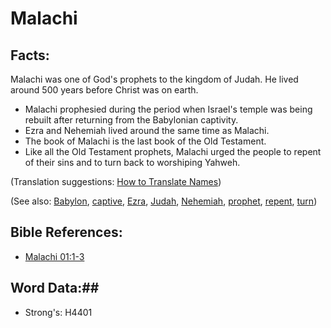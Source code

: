# Malachi #

## Facts: ##

Malachi was one of God's prophets to the kingdom of Judah. He lived around 500 years before Christ was on earth.

* Malachi prophesied during the period when Israel's temple was being rebuilt after returning from the Babylonian captivity.
* Ezra and Nehemiah lived around the same time as Malachi.
* The book of Malachi is the last book of the Old Testament.
* Like all the Old Testament prophets, Malachi urged the people to repent of their sins and to turn back to worshiping Yahweh.

(Translation suggestions: [How to Translate Names](rc://en/ta/man/translate/translate-names))

(See also: [Babylon](babylon.md), [captive](../other/captive.md), [Ezra](ezra.md), [Judah](kingdomofjudah.md), [Nehemiah](nehemiah.md), [prophet](../kt/prophet.md), [repent](../kt/repent.md), [turn](../other/turn.md))

## Bible References: ##

* [Malachi 01:1-3](rc://en/tn/help/mal/01/01)

## Word Data:##

* Strong's: H4401
